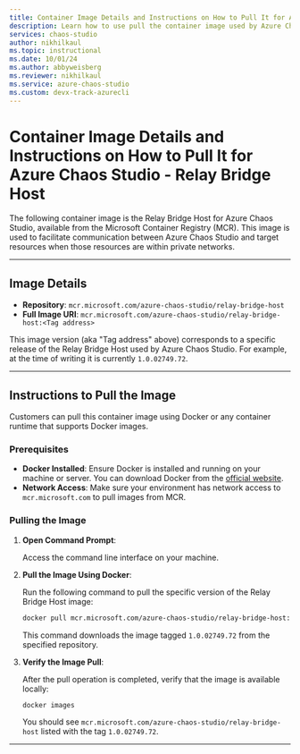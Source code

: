 ```yaml
---
title: Container Image Details and Instructions on How to Pull It for Azure Chaos Studio - Relay Bridge Host
description: Learn how to use pull the container image used by Azure Chaos Studio during VNET injection
services: chaos-studio
author: nikhilkaul
ms.topic: instructional
ms.date: 10/01/24
ms.author: abbyweisberg
ms.reviewer: nikhilkaul
ms.service: azure-chaos-studio
ms.custom: devx-track-azurecli
---
```


# Container Image Details and Instructions on How to Pull It for Azure Chaos Studio - Relay Bridge Host

The following container image is the Relay Bridge Host for Azure Chaos Studio, available from the Microsoft Container Registry (MCR). This image is used to facilitate communication between Azure Chaos Studio and target resources when those resources are within private networks.

---

## Image Details

- **Repository**: `mcr.microsoft.com/azure-chaos-studio/relay-bridge-host`
- **Full Image URI**: `mcr.microsoft.com/azure-chaos-studio/relay-bridge-host:<Tag address>`

This image version (aka "Tag address" above) corresponds to a specific release of the Relay Bridge Host used by Azure Chaos Studio. For example, at the time of writing it is currently `1.0.02749.72`.

---

## Instructions to Pull the Image

Customers can pull this container image using Docker or any container runtime that supports Docker images.

### Prerequisites

- **Docker Installed**: Ensure Docker is installed and running on your machine or server. You can download Docker from the [official website](https://www.docker.com/).
- **Network Access**: Make sure your environment has network access to `mcr.microsoft.com` to pull images from MCR.

### Pulling the Image

1. **Open Command Prompt**:

   Access the command line interface on your machine.

2. **Pull the Image Using Docker**:

   Run the following command to pull the specific version of the Relay Bridge Host image:

   ```bash
   docker pull mcr.microsoft.com/azure-chaos-studio/relay-bridge-host:1.0.02749.72
   ```

   This command downloads the image tagged `1.0.02749.72` from the specified repository.

3. **Verify the Image Pull**:

   After the pull operation is completed, verify that the image is available locally:

   ```bash
   docker images
   ```

   You should see `mcr.microsoft.com/azure-chaos-studio/relay-bridge-host` listed with the tag `1.0.02749.72`.

---
